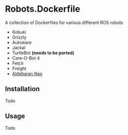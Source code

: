 # Robots.Dockerfile

A collection of Dockerfiles for various different ROS robots

* Kobuki
* Grizzly
* Autoware
* Jackal
* TurtleBot **(needs to be ported)**
* Care-O-Bot 4
* Fetch
* Freight
* [Aldebaran Nao](http://wiki.ros.org/nao)


## Installation

Todo

## Usage

Todo
